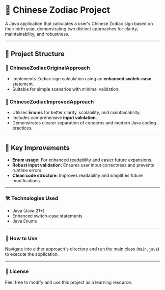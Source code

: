 # 🐉 Chinese Zodiac Project

A Java application that calculates a user's Chinese Zodiac sign based on their birth year, demonstrating two distinct approaches for clarity, maintainability, and robustness.

---

## 📁 Project Structure

### 📌 ChineseZodiacOriginalApproach

- Implements Zodiac sign calculation using an **enhanced switch-case** statement.
- Suitable for simple scenarios with minimal validation.

### 🌟 ChineseZodiacImprovedApproach

- Utilizes **Enums** for better clarity, scalability, and maintainability.
- Includes comprehensive **input validation**.
- Demonstrates clearer separation of concerns and modern Java coding practices.

---

## 🚀 Key Improvements

- **Enum usage:** For enhanced readability and easier future expansions.
- **Robust input validation:** Ensures user input correctness and prevents runtime errors.
- **Clean code structure:** Improves readability and simplifies future modifications.

---

### 🛠️ Technologies Used

- Java (Java 21+)
- Enhanced switch-case statements
- Java Enums

---

### 📖 How to Use

Navigate into either approach's directory and run the main class (`Main.java`) to execute the application.

---

### 📌 License

Feel free to modify and use this project as a learning resource.